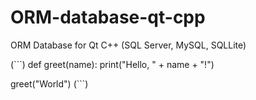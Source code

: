# ORM-database-qt-cpp
ORM Database for Qt C++ (SQL Server, MySQL, SQLLite)

(```)
def greet(name):
    print("Hello, " + name + "!")
    
greet("World")
(```)
